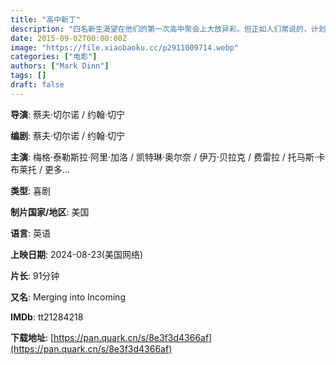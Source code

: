 ```yaml
---
title: "高中新丁"
description: "四名新生渴望在他们的第一次高中聚会上大放异彩。但正如人们常说的，计划永远赶不上变化，麻烦总是难免。"
date: 2015-09-02T00:00:00Z
image: "https://file.xiaobaoku.cc/p2911009714.webp"
categories: ["电影"]
authors: ["Mark Dinn"]
tags: []
draft: false
---
```


**导演**: 蔡夫·切尔诺 / 约翰·切宁  

**编剧**: 蔡夫·切尔诺 / 约翰·切宁  

**主演**: 梅格·泰勒斯拉·阿里·加洛 / 凯特琳·奥尔奈 / 伊万·贝拉克 / 费雷拉 / 托马斯·卡布莱托 / 更多...

**类型**: 喜剧  

**制片国家/地区**: 美国  

**语言**: 英语  

**上映日期**: 2024-08-23(美国网络)  

**片长**: 91分钟  

**又名**: Merging into Incoming  

**IMDb**: tt21284218  

**下载地址**: [https://pan.quark.cn/s/8e3f3d4366af](https://pan.quark.cn/s/8e3f3d4366af)

